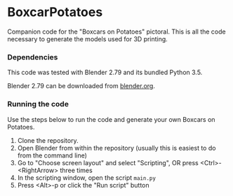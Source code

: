 # BoxcarPotatoes

Companion code for the "Boxcars on Potatoes" pictoral. This is all the
code necessary to generate the models used for 3D printing.


### Dependencies
This code was tested with Blender 2.79 and its bundled Python 3.5.

Blender 2.79 can be downloaded from [blender.org](https://www.blender.org/).

### Running the code
Use the steps below to run the code and generate your own Boxcars on Potatoes.

1. Clone the repository.
2. Open Blender from within the repository (usually this is easiest to do from
   the command line)
3. Go to "Choose screen layout" and select "Scripting", OR press
   \<Ctrl\>-\<RightArrow\> three times
4. In the scripting window, open the script `main.py`
5. Press \<Alt\>-p or click the "Run script" button

